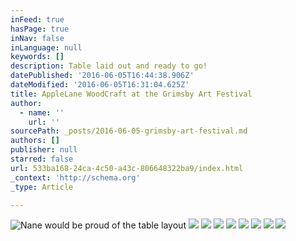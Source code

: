 ```yaml
---
inFeed: true
hasPage: true
inNav: false
inLanguage: null
keywords: []
description: Table laid out and ready to go!
datePublished: '2016-06-05T16:44:38.906Z'
dateModified: '2016-06-05T16:31:04.625Z'
title: AppleLane WoodCraft at the Grimsby Art Festival
author:
  - name: ''
    url: ''
sourcePath: _posts/2016-06-05-grimsby-art-festival.md
authors: []
publisher: null
starred: false
url: 533ba168-24ca-4c50-a43c-806648322ba9/index.html
_context: 'http://schema.org'
_type: Article

---
```

![Nane would be proud of the table layout](https://the-grid-user-content.s3-us-west-2.amazonaws.com/5b3fad8a-6565-4193-9bdd-eec6c6a0d097.jpg)
![](https://the-grid-user-content.s3-us-west-2.amazonaws.com/7d7316af-4d9a-4529-8c3f-5ea4ff3a278c.jpg)
![](https://the-grid-user-content.s3-us-west-2.amazonaws.com/f784f7d6-466c-42da-8487-07f87358d9bc.jpg)
![](https://the-grid-user-content.s3-us-west-2.amazonaws.com/ce98d0a2-8ce2-468b-b05c-88f9bf76f6e0.jpg)
![](https://the-grid-user-content.s3-us-west-2.amazonaws.com/f0112274-1c16-49b9-b876-b00dddb0713a.jpg)
![](https://the-grid-user-content.s3-us-west-2.amazonaws.com/10857f13-5cb3-4ee8-b54f-5ffbbdffb930.jpg)
![](https://the-grid-user-content.s3-us-west-2.amazonaws.com/acc7fcf0-c9f7-47ac-b09d-dd50a5a9e9ac.jpg)
![](https://the-grid-user-content.s3-us-west-2.amazonaws.com/0fc4646f-8b4b-4af9-be33-8869676a489a.jpg)
![](https://the-grid-user-content.s3-us-west-2.amazonaws.com/1680f381-2688-4a1a-af23-1f8926e088de.jpg)